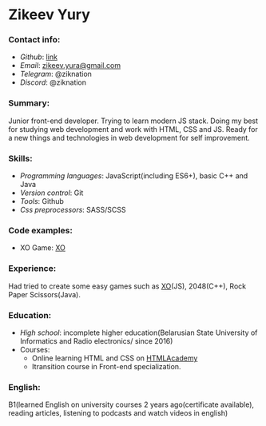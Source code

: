 # Zikeev Yury

### Contact info:
* _Github_: [link](https://github.com/ziknation)
* _Email_: zikeev.yura@gmail.com
* _Telegram_: @ziknation
* _Discord_: @ziknation

### Summary:
Junior front-end developer. Trying to learn modern JS stack. Doing my best for studying web development and work with HTML, CSS and JS. Ready for a new things and technologies in web development for self improvement.

### Skills:
* _Programming languages_: JavaScript(including ES6+), basic C++ and Java
* _Version control_: Git
* _Tools_: Github
* _Css preprocessors_: SASS/SCSS

### Code examples:
* XO Game: [XO](https://github.com/ziknation/XO-game-project)

### Experience:
Had tried to create some easy games such as [XO](https://github.com/ziknation/XO-game-project)(JS), 2048(C++), Rock Paper Scissors(Java).

### Education:
* _High school_: incomplete higher education(Belarusian State University of Informatics and Radio electronics/ since 2016)
* Courses: 
    * Online learning HTML and CSS on [HTMLAcademy](https://htmlacademy.ru)
    * Itransition course in Front-end specialization.

### English:
B1(learned English on university courses 2 years ago(certificate available), reading articles, listening to podcasts and watch videos in english)
